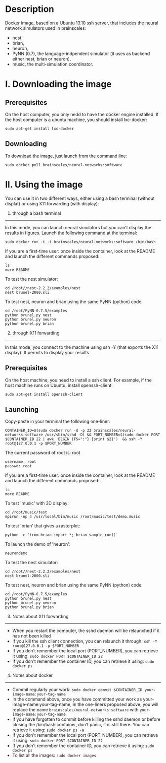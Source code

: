 Description
===========
Docker image, based on a Ubuntu 13.10 ssh server, that includes the neural network simulators used in brainscales: 
- nest, 
- brian, 
- neuron, 
- PyNN (0.7), the language-indpendent simulator (it uses as backend either nest, brian or neuron),
- music, the multi-simulation coordinator. 

I. Downloading the image
========================

Prerequisites
-------------
On the host computer, you only nedd to have the docker engine installed. If the host computer is a ubuntu machine, you should install lxc-docker:
```
sudo apt-get install lxc-docker
```

Downloading
-----------
To download the image, just launch from the command line:

```
sudo docker pull brainscales/neural-networks:software
```  
  
II. Using the image
===================

You can use it in two different ways, either using a bash terminal (without displat) or using X11 forwarding (with display):

1. through a bash terminal
--------------------------

In this mode, you can launch neural simulators but you can't display the results in figures. Launch the following command at the terminal:
```
sudo docker run -i -t brainscales/neural-networks:software /bin/bash
```

If you are a first-time user: once inside the container, look at the README and launch the different commands proposed:
```
ls
more README
```

To test the nest simulator:
```
cd /root//nest-2.2.2/examples/nest
nest brunel-2000.sli
```

To test nest, neuron and brian using the same PyNN (python) code:
```
cd /root/PyNN-0.7.5/examples
python brunel.py nest
python brunel.py neuron
python brunel.py brian
```

2. through X11 forwarding
-------------------------

In this mode, you connect to the machine using ssh -Y (that exports the X11 display). It permits to display your results

Prerequisites
-------------
On the host machine, you need to install a ssh client. For example, if the host machine runs on Ubuntu, install openssh-client:
```
sudo apt-get install openssh-client
```

Launching
---------

Copy-paste in your terminal the following one-liner:
```
CONTAINER_ID=$(sudo docker run -d -p 22 brainscales/neural-networks:software /usr/sbin/sshd -D) && PORT_NUMBER=$(sudo docker PORT $CONTAINER_ID 22 | awk 'BEGIN {FS=":"} {print $2}')  && ssh -Y root@127.0.0.1 -p $PORT_NUMBER
```
The current password of root is: root
```
username: root
passwd: root
```

If you are a first-time user: once inside the container, look at the README and launch the different commands proposed:
```
ls
more README
```

To test 'music' with 3D display:
```
cd /root/music/test
mpirun -np 4 /usr/local/bin/music /root/music/test/demo.music
```

To test 'brian' that gives a rasterplot:
```
python -c 'from brian import *; brian_sample_run()'
```

To launch the demo of 'neuron':
```
neurondemo
```

To test the nest simulator:
```
cd /root//nest-2.2.2/examples/nest
nest brunel-2000.sli
```

To test nest, neuron and brian using the same PyNN (python) code:
```
cd /root/PyNN-0.7.5/examples
python brunel.py nest
python brunel.py neuron
python brunel.py brian
```

3. Notes about X11 forwarding
--------------------------
- When you restart the computer, the sshd daemon will be relaunched if it has not been killed
- If you kill the ssh client connection, you can relaunch it through: 
```ssh -Y root@127.0.0.1 -p $PORT_NUMBER```
- If you don't remember the local port (PORT_NUMBER), you can retrieve it using: ```sudo docker PORT $CONTAINER_ID 22```
- If you don't remember the container ID, you can retrieve it using: ```sudo docker ps```

4. Notes about docker
---------------------
- Commit regularly your work: ```sudo docker commit $CONTAINER_ID your-image-name:your-tag-name```
- In the command above, once you have committed your work as your-image-name:your-tag-name, in the one-liners proposed above, you will replace the name ```brainscales/neural-networks:software``` with ```your-image-name:your-tag-name```
- If you have forgotten to commit before killing the sshd daemon or before closing the /bin/bash container, don't panic, it is still there. You can retrieve it using: ```sudo docker ps -a```
- If you don't remember the local port (PORT_NUMBER), you can retrieve it using: ```sudo docker PORT $CONTAINER_ID 22```
- If you don't remember the container ID, you can retrieve it using: ```sudo docker ps```
- To list all the images: ```sudo docker images```
